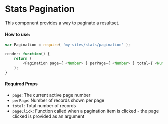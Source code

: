 Stats Pagination
================
This component provides a way to paginate a resultset.

#### How to use:

```js
var Pagination = require( 'my-sites/stats/pagination' );

render: function() {
    return (
		<Pagination page={ <Number> } perPage={ <Number> } total={ <Number> } pageClick={ <Function> } />;	
    );
}
```

#### Required Props

* `page`: The current active page number
* `perPage`: Number of records shown per page
* `total`: Total number of records
* `pageClick`: Function called when a pagination item is clicked - the page clicked is provided as an argument